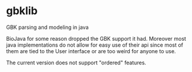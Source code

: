 gbklib
======

GBK parsing and modeling in java

BioJava for some reason dropped the GBK support it had. Moreover most java implementations do not allow for easy use of their api since most of them are tied to the User interface or are too weird for anyone to use.

The current version does not support "ordered" features.

